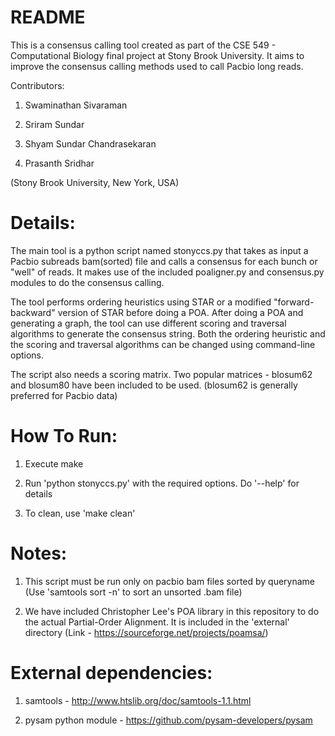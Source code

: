# README

This is a consensus calling tool created as part of the CSE 549 - Computational Biology final project at 
Stony Brook University. It aims to improve the consensus calling methods used to call Pacbio long reads.

Contributors:
1) Swaminathan Sivaraman

2) Sriram Sundar

3) Shyam Sundar Chandrasekaran

4) Prasanth Sridhar

(Stony Brook University, New York, USA)

Details:
=======
The main tool is a python script named stonyccs.py that takes as input a Pacbio subreads bam(sorted) file and calls
a consensus for each bunch or "well" of reads. It makes use of the included poaligner.py and consensus.py modules 
to do the consensus calling.

The tool performs ordering heuristics using STAR or a modified "forward-backward" version of STAR before doing a POA.
After doing a POA and generating a graph, the tool can use different scoring and traversal algorithms to generate
the consensus string. Both the ordering heuristic and the scoring and traversal algorithms can be changed using
command-line options.

The script also needs a scoring matrix. Two popular matrices - blosum62 and blosum80 have been included to be used.
(blosum62 is generally preferred for Pacbio data)

How To Run:
==========
1) Execute make

2) Run 'python stonyccs.py' with the required options. Do '--help' for details

3) To clean, use 'make clean'

Notes:
=====
1) This script must be run only on pacbio bam files sorted by queryname 
   (Use 'samtools sort -n' to sort an unsorted .bam file)
   
2) We have included Christopher Lee's POA library in this repository to do the actual Partial-Order Alignment. It
   is included in the 'external' directory (Link - https://sourceforge.net/projects/poamsa/)

External dependencies:
=====================
1) samtools - http://www.htslib.org/doc/samtools-1.1.html

2) pysam python module - https://github.com/pysam-developers/pysam